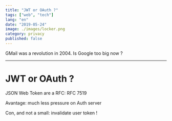 ```yaml
---
title: "JWT or OAuth ?"
tags: ["web", "tech"]
lang: "en"
date: "2019-05-24"
image: ./images/locker.png
category: privacy
published: false
---
```


GMail was a revolution in 2004. Is Google too big now ?

---


JWT or OAuth ?
=====



JSON Web Token  are a RFC: RFC 7519


Avantage: much less pressure on Auth server

Con, and not a small: invalidate user token !



